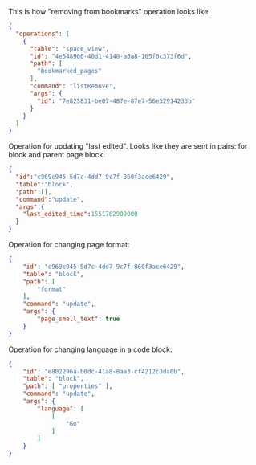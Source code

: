 This is how "removing from bookmarks" operation looks like:

```json
{
  "operations": [
    {
      "table": "space_view",
      "id": "4e548900-40d1-4140-a0a8-165f0c373f6d",
      "path": [
        "bookmarked_pages"
      ],
      "command": "listRemove",
      "args": {
        "id": "7e825831-be07-487e-87e7-56e52914233b"
      }
    }
  ]
}
```

Operation for updating "last edited". Looks like they are sent in pairs:
for block and parent page block:
```json
{
  "id":"c969c945-5d7c-4dd7-9c7f-860f3ace6429",
  "table":"block",
  "path":[],
  "command":"update",
  "args":{
    "last_edited_time":1551762900000
  }
}
```

Operation for changing page format:
```json
{
    "id": "c969c945-5d7c-4dd7-9c7f-860f3ace6429",
    "table": "block",
    "path": [
        "format"
    ],
    "command": "update",
    "args": {
        "page_small_text": true
    }
}
```

Operation for changing language in a code block:
```json
{
    "id": "e802296a-b0dc-41a8-8aa3-cf4212c3da0b",
    "table": "block",
    "path": [ "properties" ],
    "command": "update",
    "args": {
        "language": [
            [
                "Go"
            ]
        ]
    }
}
```
